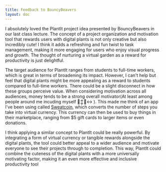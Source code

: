```yaml
---
title: Feedback to BouncyBeavers
layout: doc
---
```


I absolutely loved the PlantIt project idea presented by BouncyBeavers in our last class lecture. The concept of a project organization and motivation tool that rewards users with digital plants is not only creative but also incredibly cute! I think it adds a refreshing and fun twist to task management, making it more engaging for users who enjoy visual progress and growth. The thought of nurturing a virtual garden as a reward for productivity is just delightful.

The target audience for PlantIt ranges from students to full-time workers, which is great in terms of broadening its impact. However, I can't help but feel that digital plants might be more appealing as a reward to students compared to full-time workers. There could be a slight disconnect in how these groups perceive value. When considering motivation across all audiences, money tends to be a strong overall motivator(At least among people around me incuding myself 🙂‍↕️🙂‍↔️ ). This made me think of an app I've been using called <a href= "https://sweatco.in/">Sweatcoin</a>, which converts the number of steps you take into virtual currency. This currency can then be used to buy things in their marketplace, ranging from $5 gift cards to larger items or even donations.

I think applying a similar concept to PlantIt could be really powerful. By integrating a form of virtual currency or tangible rewards alongside the digital plants, the tool could better appeal to a wider audience and motivate everyone to see their projects through to completion. This way, PlantIt could combine the cuteness of the digital plants with a more universally motivating factor, making it an even more effective and inclusive productivity tool